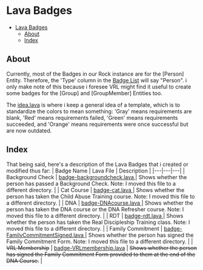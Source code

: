 # Lava Badges
- [Lava Badges](#lava-badges)
  - [About](#about)
  - [Index](#index)

## About
Currently, most of the Badges in our Rock instance are for the [Person] Entity. Therefore, the 'Type' column in the <a href="https://rock.vrl.church/admin/general/badges">Badge List</a> will say "Person". i only make note of this because i foresee VRL might find it useful to create some badges for the [Group] and [GroupMember] Entities too.

The [idea.lava](./idea.lava) is where i keep a general idea of a template, which is to standardize the colors to mean something: 'Gray' means requirements are blank, 'Red' means requirements failed, 'Green' means requirements succeeded, and 'Orange' means requirements were once successful but are now outdated.

## Index
That being said, here's a description of the Lava Badges that i created or modified thus far:
| Badge Name | Lava File | Description |
|---|---|---|
| Background Check | [ badge-backgroundcheck.lava ]( ../ShortCodes/Badge_BackgroundCheck/badge-backgroundcheck.lava ) | Shows whether the person has passed a Background Check. Note: I moved this file to a different directory. |
| Cat Course | [ badge-cat.lava ]( ../ShortCodes/Badge_CATcourse/badge-cat.lava ) | Shows whether the person has taken the Child Abuse Training course. Note: I moved this file to a different directory. |
| DNA | [ badge-DNAcourse.lava ]( ../ShortCodes/Badge_DNAcourse/badge-DNAcourse.lava ) | Shows whether the person has taken the DNA course or the DNA Refresher course. Note: I moved this file to a different directory. |
| RDT | [ badge-rdt.lava ]( ../ShortCodes/Badge_RDTcourse/badge-RDTcourse.lava ) | Shows whether the person has taken the Real Discipleship Training class. Note: I moved this file to a different directory. |
| Family Commitment | [ badge-FamilyCommitmentSigned.lava ]( ../ShortCodes/Badge_FamilyCommitmentSigned/badge-FamilyCommitmentSigned.lava ) | Shows whether the person has signed the Family Commitment Form. Note: I moved this file to a different directory. |
| ~~VRL Membership~~ | [badge-VRLmembership.lava](./badge-VRLmembership.lava) | ~~Shows whether the person has signed the Family Commitment Form provided to them at the end of the DNA Course.~~ |